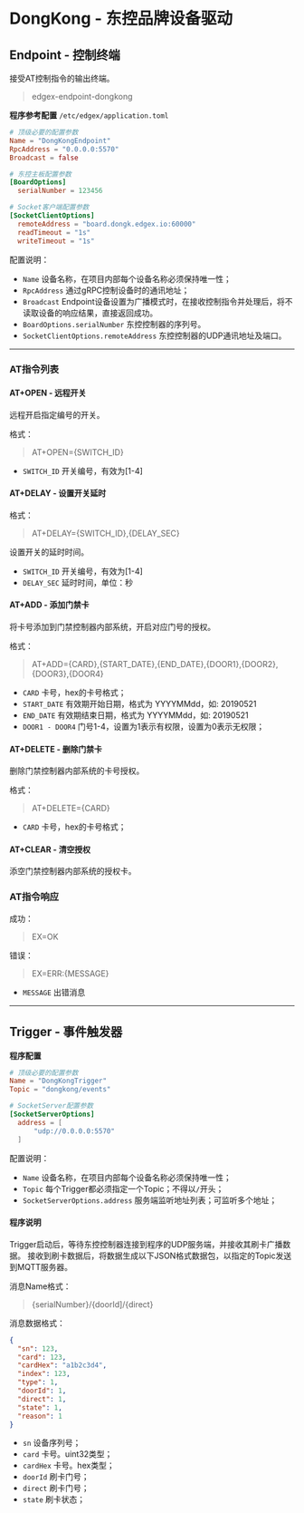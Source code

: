 # DongKong - 东控品牌设备驱动

## Endpoint - 控制终端

接受AT控制指令的输出终端。

> edgex-endpoint-dongkong

**程序参考配置** `/etc/edgex/application.toml`

```toml
# 顶级必要的配置参数
Name = "DongKongEndpoint"
RpcAddress = "0.0.0.0:5570"
Broadcast = false

# 东控主板配置参数
[BoardOptions]
  serialNumber = 123456

# Socket客户端配置参数
[SocketClientOptions]
  remoteAddress = "board.dongk.edgex.io:60000"
  readTimeout = "1s"
  writeTimeout = "1s"
```

配置说明：

- `Name` 设备名称，在项目内部每个设备名称必须保持唯一性；
- `RpcAddress` 通过gRPC控制设备时的通讯地址；
- `Broadcast` Endpoint设备设置为广播模式时，在接收控制指令并处理后，将不读取设备的响应结果，直接返回成功。
- `BoardOptions.serialNumber` 东控控制器的序列号。
- `SocketClientOptions.remoteAddress` 东控控制器的UDP通讯地址及端口。


----

### AT指令列表

#### AT+OPEN - 远程开关

远程开启指定编号的开关。

格式：

> AT+OPEN={SWITCH_ID} 

- `SWITCH_ID` 开关编号，有效为\[1-4\] 
    
#### AT+DELAY - 设置开关延时

格式：

> AT+DELAY={SWITCH_ID},{DELAY_SEC}
 
设置开关的延时时间。

- `SWITCH_ID` 开关编号，有效为\[1-4\]
- `DELAY_SEC` 延时时间，单位：秒

#### AT+ADD - 添加门禁卡

将卡号添加到门禁控制器内部系统，开启对应门号的授权。

格式：

> AT+ADD={CARD},{START_DATE},{END_DATE},{DOOR1},{DOOR2},{DOOR3},{DOOR4}

- `CARD` 卡号，hex的卡号格式；
- `START_DATE` 有效期开始日期，格式为 YYYYMMdd，如: 20190521
- `END_DATE` 有效期结束日期，格式为 YYYYMMdd，如: 20190521
- `DOOR1 - DOOR4` 门号1-4，设置为1表示有权限，设置为0表示无权限；

#### AT+DELETE - 删除门禁卡

删除门禁控制器内部系统的卡号授权。

格式：

> AT+DELETE={CARD}

- `CARD` 卡号，hex的卡号格式；

#### AT+CLEAR - 清空授权

添空门禁控制器内部系统的授权卡。

### AT指令响应

成功：

> EX=OK

错误：

> EX=ERR:{MESSAGE}

- `MESSAGE` 出错消息

----

## Trigger - 事件触发器

**程序配置**

```toml
# 顶级必要的配置参数
Name = "DongKongTrigger"
Topic = "dongkong/events"

# SocketServer配置参数
[SocketServerOptions]
  address = [
      "udp://0.0.0.0:5570"
  ]
```


配置说明：

- `Name` 设备名称，在项目内部每个设备名称必须保持唯一性；
- `Topic` 每个Trigger都必须指定一个Topic；不得以`/`开头；
- `SocketServerOptions.address` 服务端监听地址列表；可监听多个地址；

#### 程序说明

Trigger启动后，等待东控控制器连接到程序的UDP服务端，并接收其刷卡广播数据。
接收到刷卡数据后，将数据生成以下JSON格式数据包，以指定的Topic发送到MQTT服务器。

消息Name格式：

> {serialNumber}/{doorId]/{direct}

消息数据格式：

```json
{
  "sn": 123,
  "card": 123,
  "cardHex": "a1b2c3d4",
  "index": 123,
  "type": 1,
  "doorId": 1,
  "direct": 1,
  "state": 1,
  "reason": 1
}
```

- `sn` 设备序列号；
- `card` 卡号。uint32类型；
- `cardHex` 卡号。hex类型；
- `doorId` 刷卡门号；
- `direct` 刷卡门号；
- `state` 刷卡状态；



